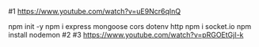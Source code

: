 #1
https://www.youtube.com/watch?v=uE9Ncr6qInQ

npm init -y
npm i express mongoose cors dotenv http
npm i socket.io
npm install nodemon
#2
#3
https://www.youtube.com/watch?v=pRGOEtGjI-k